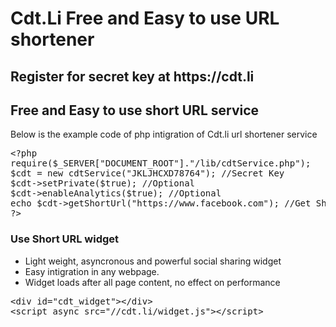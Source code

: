 # Cdt.Li Free and Easy to use URL shortener
<h2> Register for secret key at https://cdt.li </h2>
<h2>Free and Easy to use short URL service</h2>
<p>Below is the example code of php intigration of Cdt.li url shortener service </p>
<pre>
&lt;?php 
require($_SERVER["DOCUMENT_ROOT"]."/lib/cdtService.php");
$cdt = new cdtService("JKLJHCXD78764"); //Secret Key
$cdt->setPrivate($true); //Optional
$cdt->enableAnalytics($true); //Optional
echo $cdt->getShortUrl("https://www.facebook.com"); //Get Short URL
?&gt;
</pre>
<h3> Use Short URL widget </h3>
<ul>
     <li> Light weight, asyncronous and powerful social sharing widget </li>
     <li> Easy intigration in any webpage. </li> 
     <li> Widget loads after all page content, no effect on performance </li>    
    </ul>
<pre>
&lt;div id="cdt_widget"&gt;&lt;/div&gt;
&lt;script async src="//cdt.li/widget.js"&gt;&lt;/script&gt;
</pre>

